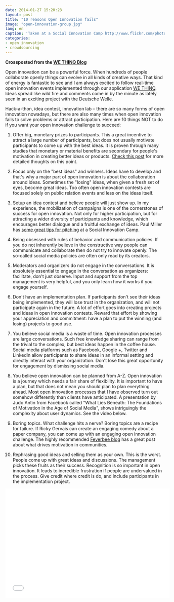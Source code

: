 ```yaml
---
date: 2014-01-27 15:20:23
layout: post
title: "10 reasons Open Innovation fails"
image: "open-innovation-group.jpg"
lang: en
caption: 'Taken at a Social Innovation Camp http://www.flickr.com/photos/sicamp/7356916932 (CC)'
categories:
- open innovation
- crowdsourcing
---
```


**Crossposted from the [WE THINQ Blog](https://www.we-thinq.de/en/blog/2014/01/27/10-reasons-open-innovation-fails.html)**

Open innovation can be a powerful force. When hundreds of people collaborate openly things can evolve in all kinds of creative ways. That kind of energy is fantastic to see and I am always excited to follow real-time open innovation events implemented through our application [WE THINQ](https://www.wethinq.com/en/). Ideas spread like wild fire and comments come in by the minute as lately seen in an exciting project with the Deutsche Welle.

Hack-a-thon, idea contest, innovation lab – there are so many forms of open innovation nowadays, but there are also many times when open innovation fails to solve problems or attract participation. Here are 10 things NOT to do if you want your open innovation challenge to succeed:

1. Offer big, monetary prizes to participants.
This a great incentive to attract a large number of participants, but does not usually motivate participants to come up with the best ideas. It is proven through many studies that monetary or material benefits are secondary for people's motivation in creating better ideas or products. [Check this post](http://www.innovationexcellence.com/blog/2013/08/04/rewarding-innovation-2/
) for more detailed thoughts on this point.

2. Focus only on the "best ideas" and winners.
Ideas have to develop and that's why a major part of  open innovation is about the collaboration around ideas. Sometimes the "losing" ideas, when given a fresh set of eyes, become great ideas. Too often open innovation contests are focused solely on public relation events and less on the ideas itself.

3. Setup an idea contest and believe people will just show up.
In my experience, the mobilization of campaigns is one of the cornerstones of success for open innovation. Not only for higher participation, but for attracting a wider diversity of participants and knowledge, which encourages better dialogue and a fruitful exchange of ideas. Paul Miller has [some great tips for pitching](http://www.paulmiller.org/tips-for-pitching-at-a-social-innovation-camp/) at a Social Innovation Camp.

4. Being obsessed with rules of behavior and communication policies.
If you do not inherently believe in the constructive way people can communicate and collaborate then do not try to innovate openly. The so-called social media policies are often only read by its creators.

5. Moderators and organizers do not engage in the conversations.
It is absolutely essential to engage in the conversation as organizers: facilitate, don't just observe. Input and support from the top management is very helpful, and you only learn how it works if you engage yourself.

6. Don't have an implementation plan.
If participants don't see their ideas being implemented, they will lose trust in the organization, and will not participate again in the future. A lot of effort goes into creating projects and ideas in open innovation contests. Reward that effort by showing your appreciation and commitment: have a plan to put the winning (and losing) projects to good use.

7. You believe social media is a waste of time.
Open innovation processes are large conversations. Such free knowledge sharing can range from the trivial to the complex, but best ideas happen in the coffee house. Social media platforms such as Facebook, Google +, Twitter and LinkedIn allow participants to share ideas in an informal setting and directly interact with your organization. Don't lose this great opportunity for engagement by dismissing social media.

8. You believe open innovation can be planned from A-Z.
Open innovation is a journey which needs a fair share of flexibility. It is important to have a plan,  but that does not mean you should plan  to plan everything ahead. Most open innovation processes that I have observed turn out somehow differently than clients have anticipated. A presentation by Judo Antin from Facebook called "What Lies Beneath: The Foundations of Motivation in the Age of Social Media", shows intriguingly the complexity about user dynamics. See the video below.

9. Boring topics.
What challenge hits a nerve? Boring topics are a recipe for failure. If Ricky Gervais can create an engaging comedy about a paper company, you can come up with an engaging open innovation challenge. The highly recommended [Feverbee blog](http://www.feverbee.com/2012/03/real-motivation.html) has a great post about what drives motivation in communities.

10. Rephrasing good ideas and selling them as your own.
This is the worst. People come up with great ideas and discussions. The management picks these fruits as their success.  Recognition is so important in open innovation. It leads to incredible frustration if people are undervalued in the process.  Give credit where credit is do, and include participants in the implementation project.

<iframe width="520" height="345" src="//www.youtube.com/embed/Rr1gvReCfZQ" frameborder="0" allowfullscreen></iframe>